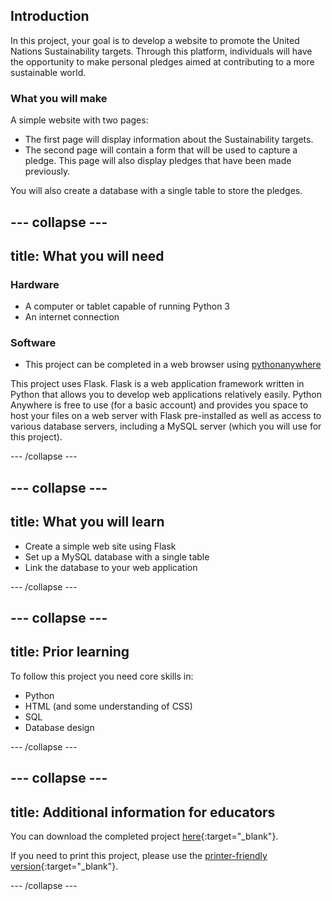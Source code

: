 ## Introduction

In this project, your goal is to develop a website to promote the United Nations Sustainability targets. Through this platform, individuals will have the opportunity to make personal pledges aimed at contributing to a more sustainable world. 

### What you will make

A simple website with two pages: 

+ The first page will display information about the Sustainability targets.
+ The second page will contain a form that will be used to capture a pledge. This page will also display pledges that have been made previously.

You will also create a database with a single table to store the pledges. 

--- collapse ---
---
title: What you will need
---
### Hardware

+ A computer or tablet capable of running Python 3
+ An internet connection

### Software

+ This project can be completed in a web browser using [pythonanywhere](https://www.pythonanywhere.com/)

This project uses Flask. Flask is a web application framework written in Python that allows you to develop web applications relatively easily. Python Anywhere is free to use (for a basic account) and provides you space to host your files on a web server with Flask pre-installed as well as access to various database servers, including a MySQL server (which you will use for this project). 

--- /collapse ---

--- collapse ---
---
title: What you will learn
---

+ Create a simple web site using Flask
+ Set up a MySQL database with a single table
+ Link the database to your web application

--- /collapse ---

--- collapse ---
---
title: Prior learning
---

To follow this project you need core skills in:

+ Python
+ HTML (and some understanding of CSS)
+ SQL
+ Database design

--- /collapse ---

--- collapse ---
---
title: Additional information for educators
---

You can download the completed project [here](https://rpf.io/p/en/projectName-get){:target="_blank"}.

If you need to print this project, please use the [printer-friendly version](https://projects.raspberrypi.org/en/projects/projectName/print){:target="_blank"}.

--- /collapse ---
